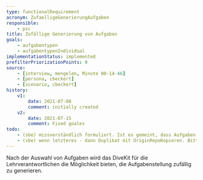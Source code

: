 ```yaml
---
type: functionalRequirement
acronym: ZufaelligeGenerierungAufgaben
responsible: 
    - psc
title: Zufällige Generierung von Aufgaben
goals: 
    - aufgabentypen
    - aufgabentypenIndividual
implementationStatus: implemented
prefilterPriorizationPoints: 0
source:
    - [interview, mengelen, Minute 00-14-46]
    - [persona, cbeckert]
    - [scenario, cbeckert]
history:
    v1:
        date: 2021-07-08
        comment: initially created
    v2:
        date: 2021-07-15
        comment: Fixed goales
todo: 
    - (sbe) missverständlich formuliert. Ist es gemeint, dass Aufgaben zufällig ausgewählt oder erstellt werden? Oder sollen gestellte Aufgaben individualisiert werden? 
    - (sbe) wenn letzteres - dann Duplikat mit OriginRepoKopieren. Bitte zusammenführen oder abgrenzen.
---
```


Nach der Auswahl von Aufgaben wird das DiveKit für die Lehrverantwortlichen die Möglichkeit bieten, die Aufgabenstellung zufällig zu generieren.


